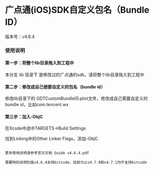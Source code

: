 # 广点通(iOS)SDK自定义包名（Bundle ID）
版本号：v4.6.4

### 使用说明

#### 第一步：将整个lib目录拖入到工程中

本分支 lib 目录下 是修改过的广点通的sdk，请将整个lib目录拖入到工程中

#### 第二步：修改成自己想要自定义的包名（bundle id）
修改lib目录下的 GDTCustomBundleID.plist文件，修改成自己需要自定义的bundle id，比如com.tencent.wx

#### 第三步：加入-ObjC

在Xcode中选中TARGETS->Build Settings

找到Linking中的Other Linker Flags，添加-ObjC

```

更多使用说明请参考官方文档 Guide v4.6.4.pdf

需要特别说明的是v4.6.4支持bitcode，目前为止v4.7.0和v4.7.1均不支持bitcode


```



